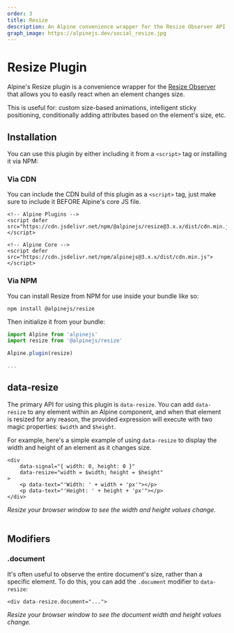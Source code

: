 ```yaml
---
order: 3
title: Resize
description: An Alpine convenience wrapper for the Resize Observer API that allows you to easily react when an element is resized.
graph_image: https://alpinejs.dev/social_resize.jpg
---
```


# Resize Plugin

Alpine's Resize plugin is a convenience wrapper for the [Resize Observer](https://developer.mozilla.org/en-US/docs/Web/API/Resize_Observer_API) that allows you to easily react when an element changes size.

This is useful for: custom size-based animations, intelligent sticky positioning, conditionally adding attributes based on the element's size, etc.

<a name="installation"></a>
## Installation

You can use this plugin by either including it from a `<script>` tag or installing it via NPM:

### Via CDN

You can include the CDN build of this plugin as a `<script>` tag, just make sure to include it BEFORE Alpine's core JS file.

```alpine
<!-- Alpine Plugins -->
<script defer src="https://cdn.jsdelivr.net/npm/@alpinejs/resize@3.x.x/dist/cdn.min.js"></script>

<!-- Alpine Core -->
<script defer src="https://cdn.jsdelivr.net/npm/alpinejs@3.x.x/dist/cdn.min.js"></script>
```

### Via NPM

You can install Resize from NPM for use inside your bundle like so:

```shell
npm install @alpinejs/resize
```

Then initialize it from your bundle:

```js
import Alpine from 'alpinejs'
import resize from '@alpinejs/resize'

Alpine.plugin(resize)

...
```

<a name="data-resize"></a>
## data-resize

The primary API for using this plugin is `data-resize`. You can add `data-resize` to any element within an Alpine component, and when that element is resized for any reason, the provided expression will execute with two magic properties: `$width` and `$height`.

For example, here's a simple example of using `data-resize` to display the width and height of an element as it changes size.

```alpine
<div
    data-signal="{ width: 0, height: 0 }"
    data-resize="width = $width; height = $height"
>
    <p data-text="'Width: ' + width + 'px'"></p>
    <p data-text="'Height: ' + height + 'px'"></p>
</div>
```

<!-- START_VERBATIM -->
<div class="demo">
    <div data-signal="{ width: 0, height: 0 }" data-resize="width = $width; height = $height">
        <i>Resize your browser window to see the width and height values change.</i>
        <br><br>
        <p data-text="'Width: ' + width + 'px'"></p>
        <p data-text="'Height: ' + height + 'px'"></p>
    </div>
</div>
<!-- END_VERBATIM -->

<a name="modifiers"></a>
## Modifiers

<a name="document"></a>
### .document

It's often useful to observe the entire document's size, rather than a specific element. To do this, you can add the `.document` modifier to `data-resize`:

```alpine
<div data-resize.document="...">
```

<!-- START_VERBATIM -->
<div class="demo">
    <div data-signal="{ width: 0, height: 0 }" data-resize.document="width = $width; height = $height">
        <i>Resize your browser window to see the document width and height values change.</i>
        <br><br>
        <p data-text="'Width: ' + width + 'px'"></p>
        <p data-text="'Height: ' + height + 'px'"></p>
    </div>
</div>
<!-- END_VERBATIM -->
